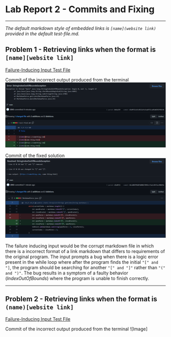 # Lab Report 2 - Commits and Fixing
***
*The default markdown style of embedded links is `[name](website link)` provided in the default test-file.md.*

## Problem 1 - Retrieving links when the format is `[name][website link]`
[Failure-Inducing Input Test File](https://github.com/JSN3/markdown-parser/blob/main/test-file2.md)

Commit of the incorrect output produced from the terminal
![Image](https://raw.githubusercontent.com/JSN3/cse15l-lab-reports/main/LR2%20-%20Part%201c.png)

Commit of the fixed solution
![Image](https://raw.githubusercontent.com/JSN3/cse15l-lab-reports/main/LR2%20-%20Part%201a.png)

The failure inducing input would be the corrupt markdown file in which there is a incorrect format of a link markdown that differs to requirements of the original program. The input prompts a bug when there is a logic error present in the while loop where after the program finds the initial `"[" and "]`, the program should be searching for another `"[" and "]"` rather than `"(" and ")"`. The bug results in a symptom of a faulty behavior (*IndexOutOfBounds*) where the program is unable to finish correctly.

***

## Problem 2 - Retrieving links when the format is `(name)[website link]`
[Failure-Inducing Input Test File](https://github.com/JSN3/markdown-parser/blob/main/test-file3.md)

Commit of the incorrect output produced from the terminal
![Image]
